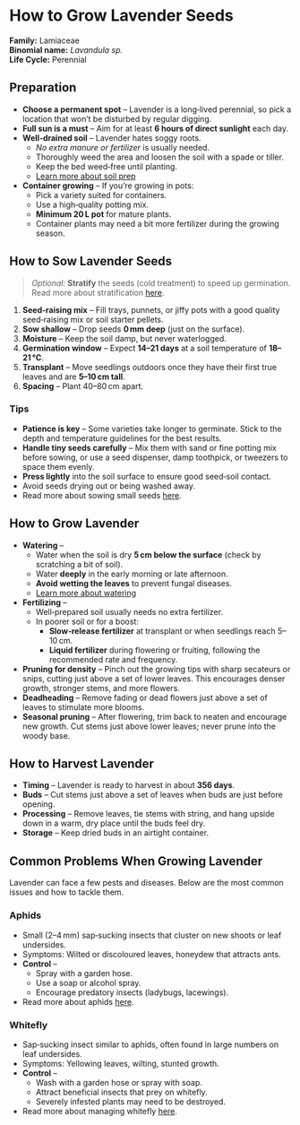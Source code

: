 # How to Grow Lavender Seeds

**Family:** Lamiaceae  
**Binomial name:** _Lavandula sp._  
**Life Cycle:** Perennial  

## Preparation

- **Choose a permanent spot** – Lavender is a long‑lived perennial, so pick a location that won’t be disturbed by regular digging.  
- **Full sun is a must** – Aim for at least **6 hours of direct sunlight** each day.  
- **Well‑drained soil** – Lavender hates soggy roots.  
  - *No extra manure or fertilizer* is usually needed.  
  - Thoroughly weed the area and loosen the soil with a spade or tiller.  
  - Keep the bed weed‑free until planting.  
  - [Learn more about soil prep](#)  
- **Container growing** – If you’re growing in pots:  
  - Pick a variety suited for containers.  
  - Use a high‑quality potting mix.  
  - **Minimum 20 L pot** for mature plants.  
  - Container plants may need a bit more fertilizer during the growing season.

## How to Sow Lavender Seeds

> *Optional:* **Stratify** the seeds (cold treatment) to speed up germination.  
> Read more about stratification [here](#).

1. **Seed‑raising mix** – Fill trays, punnets, or jiffy pots with a good quality seed‑raising mix or soil starter pellets.  
2. **Sow shallow** – Drop seeds **0 mm deep** (just on the surface).  
3. **Moisture** – Keep the soil damp, but never waterlogged.  
4. **Germination window** – Expect **14–21 days** at a soil temperature of **18–21 °C**.  
5. **Transplant** – Move seedlings outdoors once they have their first true leaves and are **5–10 cm tall**.  
6. **Spacing** – Plant 40–80 cm apart.

### Tips

- **Patience is key** – Some varieties take longer to germinate. Stick to the depth and temperature guidelines for the best results.  
- **Handle tiny seeds carefully** – Mix them with sand or fine potting mix before sowing, or use a seed dispenser, damp toothpick, or tweezers to space them evenly.  
- **Press lightly** into the soil surface to ensure good seed‑soil contact.  
- Avoid seeds drying out or being washed away.  
- Read more about sowing small seeds [here](#).

## How to Grow Lavender

- **Watering** –  
  - Water when the soil is dry **5 cm below the surface** (check by scratching a bit of soil).  
  - Water **deeply** in the early morning or late afternoon.  
  - **Avoid wetting the leaves** to prevent fungal diseases.  
  - [Learn more about watering](#)  
- **Fertilizing** –  
  - Well‑prepared soil usually needs no extra fertilizer.  
  - In poorer soil or for a boost:  
    - **Slow‑release fertilizer** at transplant or when seedlings reach 5–10 cm.  
    - **Liquid fertilizer** during flowering or fruiting, following the recommended rate and frequency.  
- **Pruning for density** – Pinch out the growing tips with sharp secateurs or snips, cutting just above a set of lower leaves. This encourages denser growth, stronger stems, and more flowers.  
- **Deadheading** – Remove fading or dead flowers just above a set of leaves to stimulate more blooms.  
- **Seasonal pruning** – After flowering, trim back to neaten and encourage new growth. Cut stems just above lower leaves; never prune into the woody base.

## How to Harvest Lavender

- **Timing** – Lavender is ready to harvest in about **356 days**.  
- **Buds** – Cut stems just above a set of leaves when buds are just before opening.  
- **Processing** – Remove leaves, tie stems with string, and hang upside down in a warm, dry place until the buds feel dry.  
- **Storage** – Keep dried buds in an airtight container.

## Common Problems When Growing Lavender

Lavender can face a few pests and diseases. Below are the most common issues and how to tackle them.

### Aphids

- Small (2–4 mm) sap‑sucking insects that cluster on new shoots or leaf undersides.  
- Symptoms: Wilted or discoloured leaves, honeydew that attracts ants.  
- **Control** –  
  - Spray with a garden hose.  
  - Use a soap or alcohol spray.  
  - Encourage predatory insects (ladybugs, lacewings).  
- Read more about aphids [here](#).

### Whitefly

- Sap‑sucking insect similar to aphids, often found in large numbers on leaf undersides.  
- Symptoms: Yellowing leaves, wilting, stunted growth.  
- **Control** –  
  - Wash with a garden hose or spray with soap.  
  - Attract beneficial insects that prey on whitefly.  
  - Severely infested plants may need to be destroyed.  
- Read more about managing whitefly [here](#).